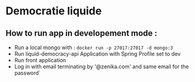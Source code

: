 # Democratie liquide

## How to run app in developement mode :

- Run a local mongo with : `docker run -p 27017:27017 -d mongo:3`
- Run liquid-democracy-api Application with Spring Profile set to dev
- Run front application
- Log in with email terminating by '@zenika.com' and same email for the password`

